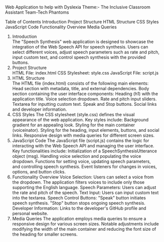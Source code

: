 Web Application to help with Dyslexia
Theme:- The Inclusive Classroom Assistant
Team-Tech Phantoms

Table of Contents
Introduction
Project Structure
HTML Structure
CSS Styles
JavaScript Code
Functionality Overview
Media Queries
1. Introduction    
The "Speech Synthesis" web application is designed to showcase the integration of the Web Speech API for speech synthesis. Users can select different voices, adjust speech parameters such as rate and pitch, input custom text, and control speech synthesis with the provided buttons.
2. Project Structure            
HTML File: index.html
CSS Stylesheet: style.css
JavaScript File: script.js
3. HTML Structure        
The HTML file (index.html) consists of the following main elements:
Head section with metadata, title, and external dependencies.
Body section containing the user interface components:
Heading (h1) with the application title.
Voice selection dropdown.
Rate and pitch input sliders.
Textarea for inputting custom text.
Speak and Stop buttons.
Social links and developer information.
4. CSS Styles
The CSS stylesheet (style.css) defines the visual appearance of the web application. Key styles include:
Background gradient for an appealing look.
Styling for the main container (voiceinator).
Styling for the heading, input elements, buttons, and social links.
Responsive design with media queries for different screen sizes.
5. JavaScript Code
The JavaScript file (script.js) contains the logic for interacting with the Web Speech API and managing the user interface. Key functionalities include:
Initialization of a SpeechSynthesisUtterance object (msg).
Handling voice selection and populating the voice dropdown.
Functions for setting voice, updating speech parameters, and controlling speech synthesis.
Event listeners for changes in voices, options, and button clicks.
6. Functionality Overview
Voice Selection:
Users can select a voice from the dropdown.
The application filters voices to include only those supporting the English language.
Speech Parameters:
Users can adjust the rate and pitch of the speech.
Text Input:
Users can input custom text into the textarea.
Speech Control Buttons:
"Speak" button initiates speech synthesis.
"Stop" button stops ongoing speech synthesis.
Developer Information:
Links to the developer's GitHub profile and personal website.
7. Media Queries
The application employs media queries to ensure a responsive design for various screen sizes. Notable adjustments include modifying the width of the main container and reducing the font size of the heading for smaller screens.
